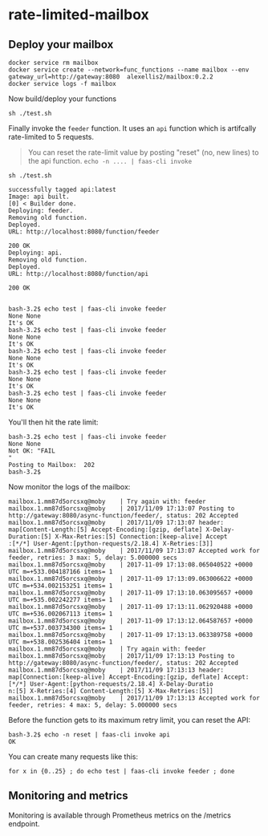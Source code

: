 # rate-limited-mailbox


## Deploy your mailbox

```
docker service rm mailbox
docker service create --network=func_functions --name mailbox --env gateway_url=http://gateway:8080  alexellis2/mailbox:0.2.2
docker service logs -f mailbox
```

Now build/deploy your functions

```
sh ./test.sh
```

Finally invoke the `feeder` function. It uses an `api` function which is artifcally rate-limited to 5 requests.

> You can reset the rate-limit value by posting "reset" (no, new lines) to the api function. `echo -n .... | faas-cli invoke`

```
sh ./test.sh

successfully tagged api:latest
Image: api built.
[0] < Builder done.
Deploying: feeder.
Removing old function.
Deployed.
URL: http://localhost:8080/function/feeder

200 OK
Deploying: api.
Removing old function.
Deployed.
URL: http://localhost:8080/function/api

200 OK


bash-3.2$ echo test | faas-cli invoke feeder
None None
It's OK
bash-3.2$ echo test | faas-cli invoke feeder
None None
It's OK
bash-3.2$ echo test | faas-cli invoke feeder
None None
It's OK
bash-3.2$ echo test | faas-cli invoke feeder
None None
It's OK
bash-3.2$ echo test | faas-cli invoke feeder
None None
It's OK
```

You'll then hit the rate limit:

```
bash-3.2$ echo test | faas-cli invoke feeder
None None
Not OK: "FAIL
"
Posting to Mailbox:  202
bash-3.2$
```

Now monitor the logs of the mailbox:

```
mailbox.1.mm87d5orcsxq@moby    | Try again with: feeder
mailbox.1.mm87d5orcsxq@moby    | 2017/11/09 17:13:07 Posting to http://gateway:8080/async-function/feeder/, status: 202 Accepted
mailbox.1.mm87d5orcsxq@moby    | 2017/11/09 17:13:07 header: map[Content-Length:[5] Accept-Encoding:[gzip, deflate] X-Delay-Duration:[5] X-Max-Retries:[5] Connection:[keep-alive] Accept
:[*/*] User-Agent:[python-requests/2.18.4] X-Retries:[3]]
mailbox.1.mm87d5orcsxq@moby    | 2017/11/09 17:13:07 Accepted work for feeder, retries: 3 max: 5, delay: 5.000000 secs
mailbox.1.mm87d5orcsxq@moby    | 2017-11-09 17:13:08.065040522 +0000 UTC m=+533.004187166 items= 1
mailbox.1.mm87d5orcsxq@moby    | 2017-11-09 17:13:09.063006622 +0000 UTC m=+534.002153251 items= 1
mailbox.1.mm87d5orcsxq@moby    | 2017-11-09 17:13:10.063095657 +0000 UTC m=+535.002242277 items= 1
mailbox.1.mm87d5orcsxq@moby    | 2017-11-09 17:13:11.062920488 +0000 UTC m=+536.002067113 items= 1
mailbox.1.mm87d5orcsxq@moby    | 2017-11-09 17:13:12.064587657 +0000 UTC m=+537.003734300 items= 1
mailbox.1.mm87d5orcsxq@moby    | 2017-11-09 17:13:13.063389758 +0000 UTC m=+538.002536404 items= 1
mailbox.1.mm87d5orcsxq@moby    | Try again with: feeder
mailbox.1.mm87d5orcsxq@moby    | 2017/11/09 17:13:13 Posting to http://gateway:8080/async-function/feeder/, status: 202 Accepted
mailbox.1.mm87d5orcsxq@moby    | 2017/11/09 17:13:13 header: map[Connection:[keep-alive] Accept-Encoding:[gzip, deflate] Accept:[*/*] User-Agent:[python-requests/2.18.4] X-Delay-Duratio
n:[5] X-Retries:[4] Content-Length:[5] X-Max-Retries:[5]]
mailbox.1.mm87d5orcsxq@moby    | 2017/11/09 17:13:13 Accepted work for feeder, retries: 4 max: 5, delay: 5.000000 secs
```


Before the function gets to its maximum retry limit, you can reset the API:

```
bash-3.2$ echo -n reset | faas-cli invoke api
OK
```

You can create many requests like this:

```
for x in {0..25} ; do echo test | faas-cli invoke feeder ; done
```

## Monitoring and metrics

Monitoring is available through Prometheus metrics on the /metrics endpoint.
